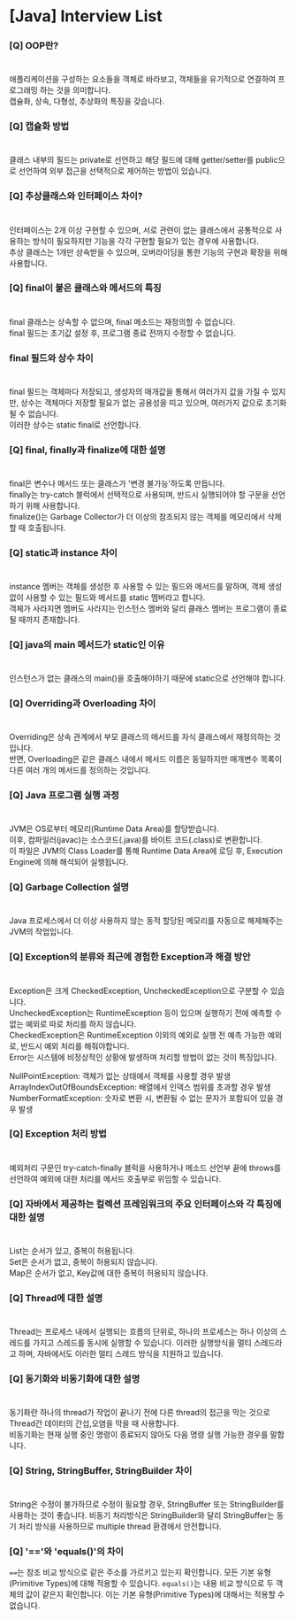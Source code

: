 # [Java] Interview List

### [Q] OOP란?
#
애플리케이션을 구성하는 요소들을 객체로 바라보고, 객체들을 유기적으로 연결하여 프로그래밍 하는 것을 의미합니다. <br/>
캡슐화, 상속, 다형성, 추상화의 특징을 갖습니다.

### [Q] 캡슐화 방법
#
클래스 내부의 필드는 private로 선언하고 해당 필드에 대해 getter/setter를 public으로 선언하여 외부 접근을 선택적으로 제어하는 방법이 있습니다.

### [Q] 추상클래스와 인터페이스 차이?
#
인터페이스는 2개 이상 구현할 수 있으며, 서로 관련이 없는 클래스에서 공통적으로 사용하는 방식이 필요하지만 기능을 각각 구현할 필요가 있는 경우에 사용합니다. <br/>
추상 클래스는 1개만 상속받을 수 있으며, 오버라이딩을 통한 기능의 구현과 확장을 위해 사용합니다.

### [Q] final이 붙은 클래스와 메서드의 특징
#
final 클래스는 상속할 수 없으며, final 메소드는 재정의할 수 없습니다. <br/>
final 필드는 초기값 설정 후, 프로그램 종료 전까지 수정할 수 없습니다.

### final 필드와 상수 차이
#
final 필드는 객체마다 저장되고, 생성자의 매개값을 통해서 여러가지 값을 가질 수 있지만, 상수는 객체마다 저장할 필요가 없는 공용성을 띠고 있으며, 여러가지 값으로 초기화 될 수 없습니다. <br/>
이러한 상수는 static final로 선언합니다.

### [Q] final, finally과 finalize에 대한 설명
#
final은 변수나 메서드 또는 클래스가 '변경 불가능'하도록 만듭니다. <br/>
finally는 try-catch 블럭에서 선택적으로 사용되며, 반드시 실행되어야 할 구문을 선언하기 위해 사용합니다. <br/>
finalize()는 Garbage Collector가 더 이상의 참조되지 않는 객체를 메모리에서 삭제할 때 호출됩니다.

### [Q] static과 instance 차이
#
instance 멤버는 객체를 생성한 후 사용할 수 있는 필드와 메서드를 말하며, 객체 생성없이 사용할 수 있는 필드와 메서드를 static 멤버라고 합니다. <br/>
객체가 사라지면 멤버도 사라지는 인스턴스 멤버와 달리 클래스 멤버는 프로그램이 종료될 때까지 존재합니다.

### [Q] java의 main 메서드가 static인 이유
#
인스턴스가 없는 클래스의 main()을 호출해야하기 때문에 static으로 선언해야 합니다.

### [Q] Overriding과 Overloading 차이
#
Overriding은 상속 관계에서 부모 클래스의 메서드를 자식 클래스에서 재정의하는 것입니다. <br/>
반면, Overloading은 같은 클래스 내에서 메서드 이름은 동일하지만 매개변수 목록이 다른 여러 개의 메서드를 정의하는 것입니다.

### [Q] Java 프로그램 실행 과정
#
JVM은 OS로부터 메모리(Runtime Data Area)를 할당받습니다. <br/>
이후, 컴파일러(javac)는 소스코드(.java)를 바이트 코드(.class)로 변환합니다. <br/>
이 파일은 JVM의 Class Loader를 통해 Runtime Data Area에 로딩 후, Execution Engine에 의해 해석되어 실행됩니다.

### [Q] Garbage Collection 설명
#
Java 프로세스에서 더 이상 사용하지 않는 동적 할당된 메모리를 자동으로 해제해주는 JVM의 작업입니다.

### [Q] Exception의 분류와 최근에 경험한 Exception과 해결 방안
#
Exception은 크게 CheckedException, UncheckedException으로 구분할 수 있습니다. <br/>
UncheckedException는 RuntimeException 등이 있으며 실행하기 전에 예측할 수 없는 예외로 따로 처리를 하지 않습니다. <br/>
CheckedException은 RuntimeException 이외의 예외로 실행 전 예측 가능한 예외로, 반드시 예외 처리를 해줘야합니다. <br/>
Error는 시스템에 비정상적인 상황에 발생하며 처리할 방법이 없는 것이 특징입니다. <br/>

NullPointException: 객체가 없는 상태에서 객체를 사용할 경우 발생 <br/>
ArrayIndexOutOfBoundsException: 배열에서 인덱스 범위를 초과할 경우 발생 <br/>
NumberFormatException: 숫자로 변환 시, 변환될 수 없는 문자가 포함되어 있을 경우 발생

### [Q] Exception 처리 방법
#
예외처리 구문인 try-catch-finally 블럭을 사용하거나 메소드 선언부 끝에 throws를 선언하여 예외에 대한 처리를 메서드 호출부로 위임할 수 있습니다.

### [Q] 자바에서 제공하는 컬렉션 프레임워크의 주요 인터페이스와 각 특징에 대한 설명
#
List는 순서가 있고, 중복이 허용됩니다. <br/>
Set은 순서가 없고, 중복이 허용되지 않습니다. <br/>
Map은 순서가 없고, Key값에 대한 중복이 허용되지 않습니다.

### [Q] Thread에 대한 설명
#
Thread는 프로세스 내에서 실행되는 흐름의 단위로, 하나의 프로세스는 하나 이상의 스레드를 가지고 스레드를 동시에 실행할 수 있습니다. 이러한 실행방식을 멀티 스레드라고 하며, 자바에서도 이러한 멀티 스레드 방식을 지원하고 있습니다.

### [Q] 동기화와 비동기화에 대한 설명
#
동기화란 하나의 thread가 작업이 끝나기 전에 다른 thread의 접근을 막는 것으로 Thread간 데이터의 간섭,오염을 막을 때 사용합니다. <br/>
비동기화는 현재 실행 중인 명령이 종료되지 않아도 다음 명령 실행 가능한 경우를 말합니다.

### [Q] String, StringBuffer, StringBuilder 차이
#
String은 수정이 불가하므로 수정이 필요할 경우, StringBuffer 또는 StringBuilder를 사용하는 것이 좋습니다.
비동기 처리방식은 StringBuilder와 달리 StringBuffer는 동기 처리 방식을 사용하므로 multiple thread 환경에서 안전합니다.

### [Q] '=='와 'equals()'의 차이
`==`는 참조 비교 방식으로 같은 주소를 가르키고 있는지 확인합니다. 모든 기본 유형(Primitive Types)에 대해 적용할 수 있습니다.
`equals()`는 내용 비교 방식으로 두 객체의 값이 같은지 확인합니다. 이는 기본 유형(Primitive Types)에 대해서는 적용할 수 없습니다.
